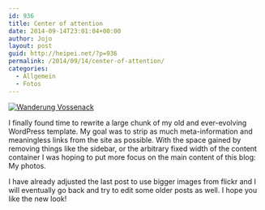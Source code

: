 ```yaml
---
id: 936
title: Center of attention
date: 2014-09-14T23:01:04+00:00
author: Jojo
layout: post
guid: http://heipei.net/?p=936
permalink: /2014/09/14/center-of-attention/
categories:
  - Allgemein
  - Fotos
---
```

<div class="aligncenter">
  <a href="https://www.flickr.com/photos/heipei/10066477825" title="Wanderung Vossenack by Johannes Gilger, on Flickr"><img src="https://farm4.staticflickr.com/3807/10066477825_b603b017ca_b.jpg" alt="Wanderung Vossenack" /></a>
</div>

I finally found time to rewrite a large chunk of my old and ever-evolving WordPress template. My goal was to strip as much meta-information and meaningless links from the site as possible. With the space gained by removing things like the sidebar, or the arbitrary fixed width of the content container I was hoping to put more focus on the main content of this blog: My photos.

I have already adjusted the last post to use bigger images from flickr and I will eventually go back and try to edit some older posts as well. I hope you like the new look!